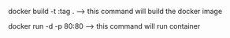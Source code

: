 docker build -t <your-image-name>:tag . --> this command will build the docker image

docker run -d -p 80:80 <image-name> --> this command will run container
